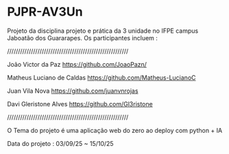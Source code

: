 # PJPR-AV3Un

Projeto da disciplina projeto e prática da 3 unidade no IFPE campus Jaboatão dos Guararapes. Os participantes incluem : 

////////////////////////////////////////////////////////

João Victor da Paz https://github.com/JoaoPazn/

Matheus Luciano de Caldas https://github.com/Matheus-LucianoC

Juan Vila Nova https://github.com/juanvnrojas

Davi Gleristone Alves https://github.com/Gl3ristone

////////////////////////////////////////////////////////

O Tema do projeto é uma aplicação web do zero ao deploy com python + IA

Data do projeto : 03/09/25 ~ 15/10/25
